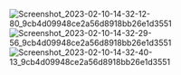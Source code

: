 ![Screenshot_2023-02-10-14-32-12-80_9cb4d09948ce2a56d8918bb26e1d3551](https://user-images.githubusercontent.com/121867953/218054783-1cfc8fa0-c630-474f-ba49-6acd61d0fc72.jpg)
![Screenshot_2023-02-10-14-32-29-56_9cb4d09948ce2a56d8918bb26e1d3551](https://user-images.githubusercontent.com/121867953/218054969-86c1347a-33a0-4ce7-bbee-168e636a9c6b.jpg)
![Screenshot_2023-02-10-14-32-40-13_9cb4d09948ce2a56d8918bb26e1d3551](https://user-images.githubusercontent.com/121867953/218055000-11717541-4dad-48a6-a7f8-fc28fb6ac565.jpg)
